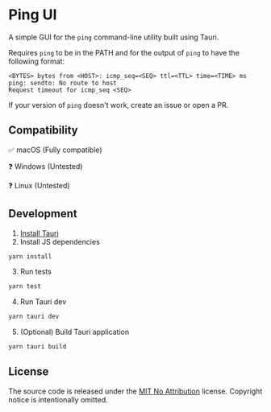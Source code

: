 # Ping UI

A simple GUI for the `ping` command-line utility built using Tauri.

Requires `ping` to be in the PATH and for the output of `ping` to have the following format:

```
<BYTES> bytes from <HOST>: icmp_seq=<SEQ> ttl=<TTL> time=<TIME> ms
ping: sendto: No route to host
Request timeout for icmp_seq <SEQ>
```

If your version of `ping` doesn't work, create an issue or open a PR.

## Compatibility

✅ macOS (Fully compatible)

❓ Windows (Untested)

❓ Linux (Untested)

## Development

1. [Install Tauri](https://tauri.app/)
2. Install JS dependencies
  ```bash
  yarn install
  ```
3. Run tests
  ```bash
  yarn test
  ```
4. Run Tauri dev
  ```bash
  yarn tauri dev
  ```
5. (Optional) Build Tauri application
  ```bash
  yarn tauri build
  ```

## License

The source code is released under the [MIT No Attribution](https://choosealicense.com/licenses/mit-0/) license. Copyright notice is intentionally omitted.
